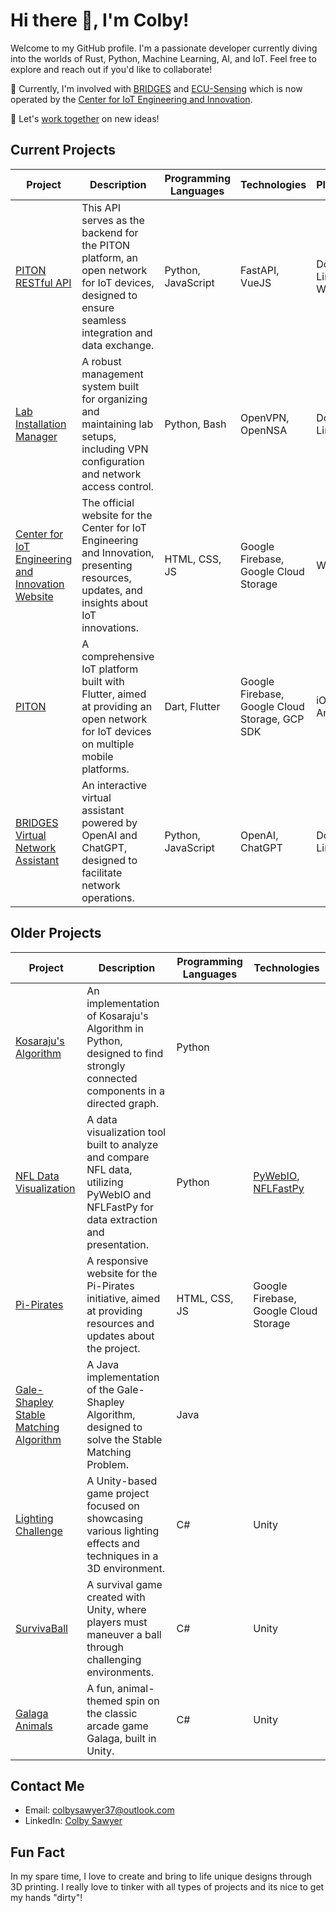 # Hi there 👋, I'm Colby!

Welcome to my GitHub profile. I'm a passionate developer currently diving into the worlds of Rust, Python, Machine Learning, AI, and IoT. Feel free to explore and reach out if you'd like to collaborate!

🔭 Currently, I'm involved with [BRIDGES](https://cnl.gmu.edu/bridges/) and [ECU-Sensing](https://github.com/ECU-Sensing) which is now operated by the [Center for IoT Engineering and Innovation](https://iotei.org/).

💬 Let's [work together](https://colbysawyer7.github.io/) on new ideas!

## Current Projects

| Project | Description | Programming Languages | Technologies | Platform | 
| ------- | ----------- | --------------------- | ------------ | -------- | 
| [PITON RESTful API](#) | This API serves as the backend for the PITON platform, an open network for IoT devices, designed to ensure seamless integration and data exchange. | Python, JavaScript | FastAPI, VueJS | Docker, Linux, Web |
| [Lab Installation Manager](https://github.com/ColbySawyer7/Lab_Installation) | A robust management system built for organizing and maintaining lab setups, including VPN configuration and network access control. | Python, Bash | OpenVPN, OpenNSA | Docker, Linux |
| [Center for IoT Engineering and Innovation Website](https://iotei.org/) | The official website for the Center for IoT Engineering and Innovation, presenting resources, updates, and insights about IoT innovations. | HTML, CSS, JS | Google Firebase, Google Cloud Storage | Web |
| [PITON](#) | A comprehensive IoT platform built with Flutter, aimed at providing an open network for IoT devices on multiple mobile platforms. | Dart, Flutter  | Google Firebase, Google Cloud Storage, GCP SDK | iOS, Android |
| [BRIDGES Virtual Network Assistant](https://github.com/ColbySawyer7/chatgpt-bridges) | An interactive virtual assistant powered by OpenAI and ChatGPT, designed to facilitate network operations. | Python, JavaScript | OpenAI, ChatGPT | Docker, Linux

## Older Projects

| Project | Description | Programming Languages | Technologies |
| ------- | ----------- | --------------------- | ------------ |
| [Kosaraju's Algorithm](https://github.com/ColbySawyer7/CSCI_3650/tree/main/Assn_03) | An implementation of Kosaraju's Algorithm in Python, designed to find strongly connected components in a directed graph. | Python | |
| [NFL Data Visualization](https://github.com/ColbySawyer7/rushing_comparison)| A data visualization tool built to analyze and compare NFL data, utilizing PyWebIO and NFLFastPy for data extraction and presentation. | Python | [PyWebIO](https://github.com/pywebio/PyWebIO), [NFLFastPy](https://github.com/cooperdff/nfl_data_py) |
| [Pi-Pirates](https://pi-pirates-ecu.github.io/PI-Pirates-Site/) | A responsive website for the Pi-Pirates initiative, aimed at providing resources and updates about the project. | HTML, CSS, JS | Google Firebase, Google Cloud Storage |
| [Gale-Shapley Stable Matching Algorithm](https://github.com/ColbySawyer7/CSCI_3650/tree/main/Assn_01) | A Java implementation of the Gale-Shapley Algorithm, designed to solve the Stable Matching Problem. | Java | |
| [Lighting Challenge](https://github.com/ColbySawyer7/Lighting_Challenge) | A Unity-based game project focused on showcasing various lighting effects and techniques in a 3D environment. | C# | Unity |
| [SurvivaBall](https://github.com/ColbySawyer7/SurvivaBall) | A survival game created with Unity, where players must maneuver a ball through challenging environments. | C# | Unity |
| [Galaga Animals](https://github.com/ColbySawyer7/GalagaAnimals) | A fun, animal-themed spin on the classic arcade game Galaga, built in Unity. | C# | Unity |

## Contact Me

- Email: colbysawyer37@outlook.com
- LinkedIn: [Colby Sawyer](https://www.linkedin.com/in/colby-sawyer-65b642182/)

## Fun Fact

In my spare time, I love to create and bring to life unique designs through 3D printing. I really love to tinker with all types of projects and its nice to get my hands "dirty"!
